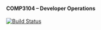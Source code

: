 #### COMP3104 – Developer Operations

[![Build Status](https://app.travis-ci.com/yyyyt36834/COMP3104.svg?token=q2yWyywdFdw3ch1hwG8n&branch=main)](https://app.travis-ci.com/yyyyt36834/COMP3104)